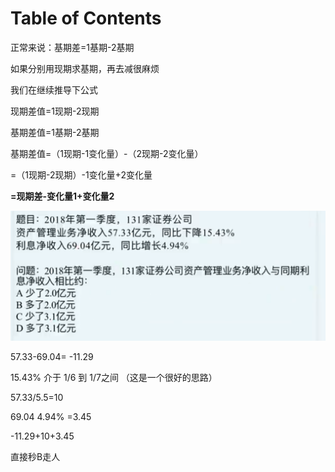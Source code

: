 # Table of Contents



正常来说：基期差=1基期-2基期 

如果分别用现期求基期，再去减很麻烦

我们在继续推导下公式



现期差值=1现期-2现期

基期差值=1基期-2基期

基期差值=（1现期-1变化量）-（2现期-2变化量）

=（1现期-2现期）-1变化量+2变化量

**=现期差-变化量1+变化量2**

![image-20240318220604939](.images/image-20240318220604939.png)

57.33-69.04= -11.29

15.43% 介于 1/6 到 1/7之间 （这是一个很好的思路）

57.33/5.5=10

69.04 4.94% =3.45 

-11.29+10+3.45 

直接秒B走人
